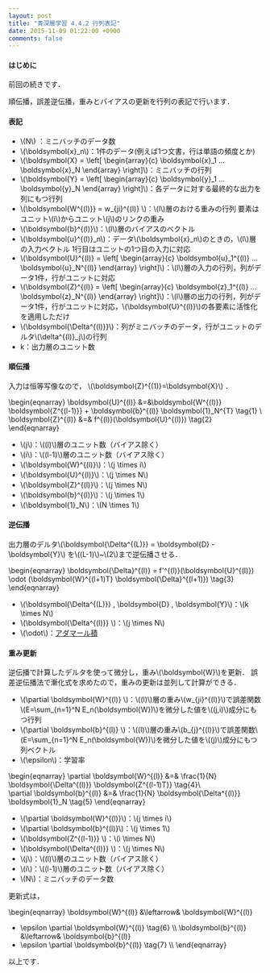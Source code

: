```yaml
---
layout: post
title: "青深層学習 4.4.2 行列表記"
date: 2015-11-09 01:22:00 +0900
comments: false
---
```


#### はじめに
前回の続きです．

順伝播，誤差逆伝播，重みとバイアスの更新を行列の表記で行います．

#### 表記

- \\(N\\) ：ミニバッチのデータ数
- \\(\boldsymbol{x}_n\\)：1件のデータ(例えば1つ文書，行は単語の頻度とか)
- \\(\boldsymbol{X} = \left[ \begin{array}{c} \boldsymbol{x}_1 ... \boldsymbol{x}_N \end{array} \right]\\)：ミニバッチの行列
- \\(\boldsymbol{Y} = \left[ \begin{array}{c} \boldsymbol{y}_1 ... \boldsymbol{y}_N \end{array} \right]\\)：各データに対する最終的な出力を列にもつ行列
- \\(\boldsymbol{W^{(l)}} = w_{ji}^{(l)} \\)：\\(l\\)層のおける重みの行列 要素はユニット\\(i\\)からユニット\\(j\\)のリンクの重み
- \\(\boldsymbol{b}^{(l)}\\)：\\(l\\)層のバイアスのベクトル
- \\(\boldsymbol{u}^{(l)}_n\\)：データ\\(\boldsymbol{x}_n\\)のときの，\\(l\\)層の入力ベクトル 1行目はユニットの1つ目の入力に対応
- \\(\boldsymbol{U}^{(l)} = \left[ \begin{array}{c} \boldsymbol{u}_1^{(l)} ... \boldsymbol{u}_N^{(l)} \end{array} \right]\\)：\\(l\\)層の入力の行列，列がデータ1件，行がユニットに対応
- \\(\boldsymbol{Z}^{(l)} = \left[ \begin{array}{c} \boldsymbol{z}_1^{(l)} ... \boldsymbol{z}_N^{(l)} \end{array} \right]\\)：\\(l\\)層の出力の行列，列がデータ1件，行がユニットに対応，\\(\boldsymbol{U}^{(l)}\\)の各要素に活性化を適用しただけ
- \\(\boldsymbol{\Delta^{(l)}}\\)：列がミニバッチのデータ，行がユニットのデルタ\\(\delta^{(l)}_j\\)の行列
- k：出力層のユニット数

#### 順伝播

入力は恒等写像なので， \\(\boldsymbol{Z}^{(1)}=\boldsymbol{X}\\) ．


\begin{eqnarray}
\boldsymbol{U}^{(l)} &=&\boldsymbol{W^{(l)}} \boldsymbol{Z^{(l-1)}} + \boldsymbol{b}^{(l)} \boldsymbol{1}_N^{T} \tag{1} \\\
\boldsymbol{Z}^{(l)} &=& f^{(l)}(\boldsymbol{U}^{(l)}) \tag{2}
\end{eqnarray}

- \\(j\\)：\\((l)\\)層のユニット数（バイアス除く）
- \\(i\\)：\\((l-1)\\)層のユニット数（バイアス除く）
- \\(\boldsymbol{W}^{(l)}\\)：\\(j \times i\\)
- \\(\boldsymbol{U}^{(l)}\\)：\\(j \times N\\)
- \\(\boldsymbol{Z}^{(l)}\\)：\\(j \times N\\)
- \\(\boldsymbol{b}^{(l)}\\)：\\(j \times 1\\)
- \\(\boldsymbol{1}_N\\)：\\(N \times 1\\)

#### 逆伝播

出力層のデルタ\\(\boldsymbol{\Delta^{(L)}} = \boldsymbol{D} - \boldsymbol{Y}\\)
を\\((L-1)\\)~\\(2\\)まで逆伝播させる．

\begin{eqnarray}
\boldsymbol{\Delta}^{(l)} = f'^{(l)}(\boldsymbol{U}^{(l)}) \odot (\boldsymbol{W}^{(l+1)T} \boldsymbol{\Delta}^{(l+1)}) \tag{3}
\end{eqnarray}


- \\(\boldsymbol{\Delta^{(L)}} , \boldsymbol{D} , \boldsymbol{Y}\\)：\\(k \times N\\)
- \\(\boldsymbol{\Delta^{(l)}} \\)：\\(j \times N\\)
- \\(\odot\\)：[アダマール積](https://ja.wikipedia.org/wiki/%E3%82%A2%E3%83%80%E3%83%9E%E3%83%BC%E3%83%AB%E7%A9%8D "アダマール積")

#### 重み更新
逆伝播で計算したデルタを使って微分し，重み\\(\boldsymbol{W}\\)を更新．
誤差逆伝播法で漸化式を求めたので，重みの更新は並列して計算ができる．

- \\(\partial \boldsymbol{W}^{(l)} \\)：\\((l)\\)層の重み\\(w_{ji}^{(l)}\\)で誤差関数\\(E=\sum_{n=1}^N E_n(\boldsymbol{W})\\)を微分した値を\\((j,i)\\)成分にもつ行列
- \\(\partial \boldsymbol{b}^{(l)} \\)：\\((l)\\)層の重み\\(b_{j}^{(l)}\\)で誤差関数\\(E=\sum_{n=1}^N E_n(\boldsymbol{W})\\)を微分した値を\\((j)\\)成分にもつ列ベクトル
- \\(\epsilon\\)：学習率

\begin{eqnarray}
\partial \boldsymbol{W}^{(l)} &=& \frac{1}{N} \boldsymbol{\Delta^{(l)}} \boldsymbol{Z^{(l-1)T}} \tag{4}\\\
\partial \boldsymbol{b}^{(l)} &=& \frac{1}{N} \boldsymbol{\Delta^{(l)}} \boldsymbol{1}_N \tag{5}
\end{eqnarray}

- \\(\partial \boldsymbol{W}^{(l)}\\)：\\(j \times i\\)
- \\(\partial \boldsymbol{b}^{(l)}\\)：\\(j \times 1\\)
- \\(\boldsymbol{Z^{(l-1)}} \\)：\\(i \times N\\)
- \\(\boldsymbol{\Delta^{(l)}} \\)：\\(j \times N\\)
- \\(j\\)：\\((l)\\)層のユニット数（バイアス除く）
- \\(i\\)：\\((l-1)\\)層のユニット数（バイアス除く）
- \\(N\\)：ミニバッチのデータ数


更新式は，

\begin{eqnarray}
\boldsymbol{W}^{(l)} &\leftarrow&
\boldsymbol{W}^{(l)}
- \epsilon \partial \boldsymbol{W}^{(l)} \tag{6} \\\ 
\boldsymbol{b}^{(l)} &\leftarrow&
\boldsymbol{b}^{(l)}
- \epsilon \partial \boldsymbol{b}^{(l)} \tag{7} \\\ 
\end{eqnarray}


以上です．